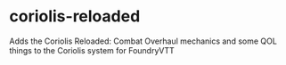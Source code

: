 # coriolis-reloaded
Adds the Coriolis Reloaded: Combat Overhaul mechanics and some QOL things to the Coriolis system for FoundryVTT
